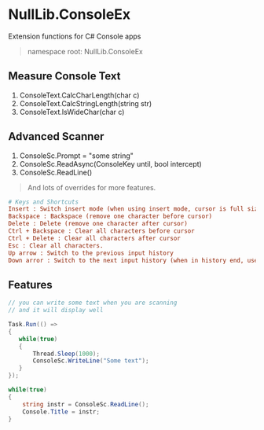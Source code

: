 # NullLib.ConsoleEx
 Extension functions for C# Console apps

> namespace root: NullLib.ConsoleEx

 ## Measure Console Text

 1. ConsoleText.CalcCharLength(char c)
  2. ConsoleText.CalcStringLength(string str)
  3. ConsoleText.IsWideChar(char c)

## Advanced Scanner

1. ConsoleSc.Prompt = "some string"
2. ConsoleSc.ReadAsync(ConsoleKey until, bool intercept)
3. ConsoleSc.ReadLine()

> And lots of overrides for more features.

```ini
# Keys and Shortcuts
Insert : Switch insert mode (when using insert mode, cursor is full size)
Backspace : Backspace (remove one character before cursor)
Delete : Delete (remove one character after cursor)
Ctrl + Backspace : Clear all characters before cursor
Ctrl + Delete : Clear all characters after cursor
Esc : Clear all characters.
Up arrow : Switch to the previous input history
Down arror : Switch to the next input history (when in history end, use this key will clear all characters)
```



## Features

```csharp
// you can write some text when you are scanning
// and it will display well

Task.Run(() => 
{
   while(true)
   {
       Thread.Sleep(1000);
       ConsoleSc.WriteLine("Some text");
   } 
});

while(true)
{
    string instr = ConsoleSc.ReadLine();
    Console.Title = instr;
}
```

